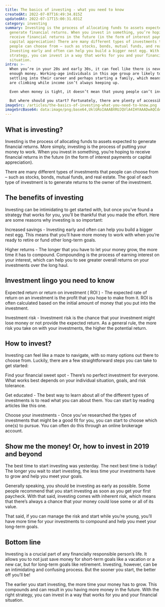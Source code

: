 ```yaml
---
title: The basics of investing - what you need to know
createdAt: 2022-07-07T16:49:34.815Z
updatedAt: 2022-07-17T15:00:31.031Z
category: investing
summary: Investing is the process of allocating funds to assets expected to
  generate financial returns. When you invest in something, you’re hoping to
  receive financial returns in the future (in the form of interest payments or
  capital appreciation) There are many different types of investments that
  people can choose from – such as stocks, bonds, mutual funds, and real estate.
  Investing early and often can help you build a bigger nest egg. With the right
  strategy, you can invest in a way that works for you and your financial
  situation.
intro: >-
  When you’re in your 20s and early 30s, it can feel like there is never
  enough money. Working-age individuals in this age group are likely to be
  settling into their career and perhaps starting a family, which means expenses
  are climbing while income isn’t always keeping up.

  Even when money is tight, it doesn’t mean that young people can’t invest for the future. In fact, investing as soon as possible is one of the best things you can do to secure your financial future. The sooner you begin investing for retirement or another long-term goal, the sooner your portfolio will grow and help you achieve your goals. 

  But where should you start? Fortunately, there are plenty of accessible resources that can get you off on the right foot with your investments. Here we take a look at some of the basics of investing – what you need to know before getting started.
imageSrc: /articles/the-basics-of-investing-what-you-need-to-know.png
imageSrcBase64: data:image/png;base64,UklGRoIAAABXRUJQVlA4IHYAAADwAQCdASoKAAoAAUAmJQBOgBuVMmRBGAAA/vQG79jD4iTg/1+l//afTbeHmcN5qb4CK59rrG/7jz4DlLa3/aa864ZLtu6nAa9ubyZ/8c0/1R+0AwkTd/KUZt4f8n+19GtVwi/2xylan2LI2cNIAFDQaZ8cAAAA
---
```


## What is investing?

Investing is the process of allocating funds to assets expected to generate financial returns. More simply, investing is the process of putting your money to work. When you invest in something, you’re hoping to receive financial returns in the future (in the form of interest payments or capital appreciation).

There are many different types of investments that people can choose from – such as stocks, bonds, mutual funds, and real estate. The goal of each type of investment is to generate returns to the owner of the investment.

## The benefits of investing

Investing can be intimidating to get started with, but once you’ve found a strategy that works for you, you’ll be thankful that you made the effort. Here are some reasons why investing is so important:

Increased savings - Investing early and often can help you build a bigger nest egg. This means that you’ll have more money to work with when you’re ready to retire or fund other long-term goals.

Higher returns - The longer that you have to let your money grow, the more time it has to compound. Compounding is the process of earning interest on your interest, which can help you to see greater overall returns on your investments over the long haul.

## Investment lingo you need to know

Expected return or return on investment ( ROI ) - The expected rate of return on an investment is the profit that you hope to make from it. ROI is often calculated based on the initial amount of money that you put into the investment.

Investment risk - Investment risk is the chance that your investment might lose money or not provide the expected return. As a general rule, the more risk you take on with your investments, the higher the potential return.

## How to invest?

Investing can feel like a maze to navigate, with so many options out there to choose from. Luckily, there are a few straightforward steps you can take to get started:

Find your financial sweet spot - There’s no perfect investment for everyone. What works best depends on your individual situation, goals, and risk tolerance.

Get educated - The best way to learn about all of the different types of investments is to read what you can about them. You can start by reading articles like this one.

Choose your investments - Once you’ve researched the types of investments that might be a good fit for you, you can start to choose which one(s) to pursue. You can often do this through an online brokerage account.

## Show me the money! Or, how to invest in 2019 and beyond

The best time to start investing was yesterday. The next best time is today! The longer you wait to start investing, the less time your investments have to grow and help you meet your goals.

Generally speaking, you should be investing as early as possible. Some people recommend that you start investing as soon as you get your first paycheck. With that said, investing comes with inherent risk, which means that there’s always a chance that your money could lose some or all of its value.

That said, if you can manage the risk and start while you’re young, you’ll have more time for your investments to compound and help you meet your long-term goals.

## Bottom line

Investing is a crucial part of any financially responsible person’s life. It allows you to not just save money for short-term goals like a vacation or a new car, but for long-term goals like retirement. Investing, however, can be an intimidating and confusing process. But the sooner you start, the better off you’ll be!

The earlier you start investing, the more time your money has to grow. This compounds and can result in you having more money in the future. With the right strategy, you can invest in a way that works for you and your financial situation.
